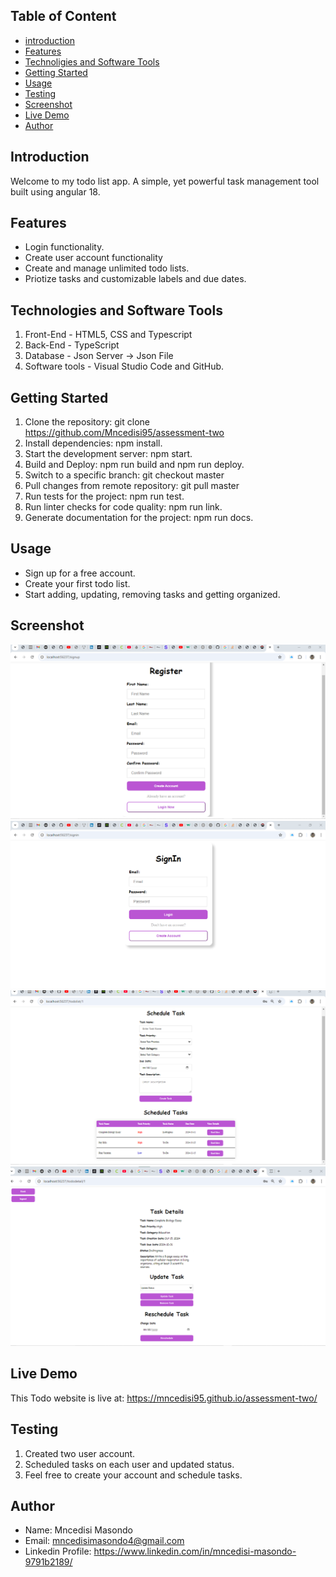 ## Table of Content

- [introduction](#introduction)
- [Features](#features)
- [Technoligies and Software Tools](#technologies-and-software-tools)
- [Getting Started](#getting-started)
- [Usage](usage)
- [Testing](testing)
- [Screenshot](screenshot)
- [Live Demo](live-demo)
- [Author](author)

## Introduction

Welcome to my todo list app. A simple, yet powerful task management tool built using angular 18.  

## Features

* Login functionality.
* Create user account functionality
* Create and manage unlimited todo lists.
* Priotize tasks and customizable labels and due dates.

## Technologies and Software Tools

1. Front-End - HTML5, CSS and Typescript
2. Back-End - TypeScript 
3. Database - Json Server -> Json File 
4. Software tools - Visual Studio Code and GitHub.

## Getting Started

1. Clone the repository: git clone https://github.com/Mncedisi95/assessment-two
2. Install dependencies: npm install.
3. Start the development server: npm start.
4. Build and Deploy: npm run build and npm run deploy.
5. Switch to a specific branch: git checkout master
6. Pull changes from remote repository: git pull master
7. Run tests for the project: npm run test.
8. Run linter checks for code quality: npm run link.
9. Generate documentation for the project: npm run docs.

## Usage

* Sign up for a free account.
* Create your first todo list.
* Start adding, updating, removing tasks and getting organized.

## Screenshot

![Sign-up Screen](src/assets/screenshot/sign-up.png)
![Sign-in Screen](src/assets/screenshot/sign-in.png)
![Home Screen](src/assets/screenshot/Home.png)
![Todo Detail](src/assets/screenshot/Detail.png)

## Live Demo

This Todo website is live at: https://mncedisi95.github.io/assessment-two/

## Testing

1. Created two user account.
2. Scheduled tasks on each user and updated status.
3. Feel free to create your account and schedule tasks.

## Author

* Name: Mncedisi Masondo
* Email: mncedisimasondo4@gmail.com
* Linkedin Profile: https://www.linkedin.com/in/mncedisi-masondo-9791b2189/ 
